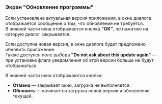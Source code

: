 ### Экран "Обновление программы"

Если установлена актуальная версия приложения, в окне диалога отображается сообщение о том, что обновление не требуется.  
В нижней части окна отображается кнопка **"OK"**, по нажатию на которую диалог закрывается.

Если доступна новая версия, в окне диалога будет предложено обновить приложение.  
Также доступен поле выбора **"Do not ask about this update again"** — при установке флага уведомления об этой версии больше не будут отображаться.

В нижней части окна отображаются кнопки:

- **Отмена** — закрывает окно, загрузка не выполняется.
- **Обновить** — начинается загрузка новой версии и обновление текущей.